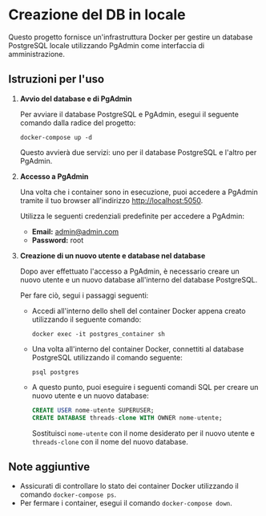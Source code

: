 # Creazione del DB in locale

Questo progetto fornisce un'infrastruttura Docker per gestire un database PostgreSQL locale utilizzando PgAdmin come interfaccia di amministrazione.

## Istruzioni per l'uso

1. **Avvio del database e di PgAdmin**

   Per avviare il database PostgreSQL e PgAdmin, esegui il seguente comando dalla radice del progetto:

   ```
   docker-compose up -d
   ```

   Questo avvierà due servizi: uno per il database PostgreSQL e l'altro per PgAdmin.

2. **Accesso a PgAdmin**

   Una volta che i container sono in esecuzione, puoi accedere a PgAdmin tramite il tuo browser all'indirizzo [http://localhost:5050](http://localhost:5050).

   Utilizza le seguenti credenziali predefinite per accedere a PgAdmin:

   - **Email:** admin@admin.com
   - **Password:** root

3. **Creazione di un nuovo utente e database nel database**

   Dopo aver effettuato l'accesso a PgAdmin, è necessario creare un nuovo utente e un nuovo database all'interno del database PostgreSQL.

   Per fare ciò, segui i passaggi seguenti:

   - Accedi all'interno dello shell del container Docker appena creato utilizzando il seguente comando:

     ```
     docker exec -it postgres_container sh
     ```

   - Una volta all'interno del container Docker, connettiti al database PostgreSQL utilizzando il comando seguente:

     ```
     psql postgres
     ```

   - A questo punto, puoi eseguire i seguenti comandi SQL per creare un nuovo utente e un nuovo database:

     ```sql
     CREATE USER nome-utente SUPERUSER;
     CREATE DATABASE threads-clone WITH OWNER nome-utente;
     ```

     Sostituisci `nome-utente` con il nome desiderato per il nuovo utente e `threads-clone` con il nome del nuovo database.

## Note aggiuntive

- Assicurati di controllare lo stato dei container Docker utilizzando il comando `docker-compose ps`.
- Per fermare i container, esegui il comando `docker-compose down`.
